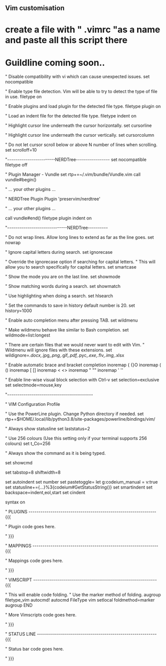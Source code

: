 ## Vim customisation

# create a file with " .vimrc "as a name and paste all this script there

# Guildline coming soon..

" Disable compatibility with vi which can cause unexpected issues.
set nocompatible

" Enable type file detection. Vim will be able to try to detect the type of file in use.
filetype on

" Enable plugins and load plugin for the detected file type.
filetype plugin on

" Load an indent file for the detected file type.
filetype indent on


" Highlight cursor line underneath the cursor horizontally.
set cursorline

" Highlight cursor line underneath the cursor vertically.
set cursorcolumn

" Do not let cursor scroll below or above N number of lines when scrolling.
set scrolloff=10

"------------------------NERDTree-----------------
set nocompatible
filetype off

" Plugin Manager - Vundle
set rtp+=~/.vim/bundle/Vundle.vim
call vundle#begin()

" ... your other plugins ...

" NERDTree Plugin
Plugin 'preservim/nerdtree'

" ... your other plugins ...

call vundle#end()
filetype plugin indent on

"------------------------------NERDTree----------

" Do not wrap lines. Allow long lines to extend as far as the line goes.
set nowrap


" Ignore capital letters during search.
set ignorecase

" Override the ignorecase option if searching for capital letters.
" This will allow you to search specifically for capital letters.
set smartcase

" Show the mode you are on the last line.
set showmode

" Show matching words during a search.
set showmatch

" Use highlighting when doing a search.
set hlsearch

" Set the commands to save in history default number is 20.
set history=1000

" Enable auto completion menu after pressing TAB.
set wildmenu

" Make wildmenu behave like similar to Bash completion.
set wildmode=list:longest

" There are certain files that we would never want to edit with Vim.
" Wildmenu will ignore files with these extensions.
set wildignore=*.docx,*.jpg,*.png,*.gif,*.pdf,*.pyc,*.exe,*.flv,*.img,*.xlsx


" Enable automatic brace and bracket completion
inoremap { {<CR>}<Esc>O
inoremap ( ()<Left>
inoremap [ []<Left>
inoremap < <><Left>
inoremap " ""<Left>
inoremap ' ''<Left>

" Enable line-wise visual block selection with Ctrl-v
set selection=exclusive
set selectmode=mouse,key

"-------------------------------------------

" VIM Configuration Profile

" Use the PowerLine plugin. Change Python directory if needed.
set rtp+=$HOME/.local/lib/python3.8/site-packages/powerline/bindings/vim/

" Always show statusline
set laststatus=2

" Use 256 colours (Use this setting only if your terminal supports 256 colours)
set t_Co=256

" Always show the command as it is being typed.

set showcmd

set tabstop=8 shiftwidth=8

set autoindent
set number
set pastetoggle=<F2>
let g:codeium_manual = v:true
set statusline+=\{…\}%3{codeium#GetStatusString()}
set smartindent
set backspace=indent,eol,start
set cindent

syntax on



" PLUGINS ---------------------------------------------------------------- {{{

" Plugin code goes here.

" }}}


" MAPPINGS --------------------------------------------------------------- {{{

" Mappings code goes here.

" }}}


" VIMSCRIPT -------------------------------------------------------------- {{{

" This will enable code folding.
" Use the marker method of folding.
augroup filetype_vim
    autocmd!
    autocmd FileType vim setlocal foldmethod=marker
augroup END

" More Vimscripts code goes here.

" }}}


" STATUS LINE ------------------------------------------------------------ {{{

" Status bar code goes here.

" }}}
